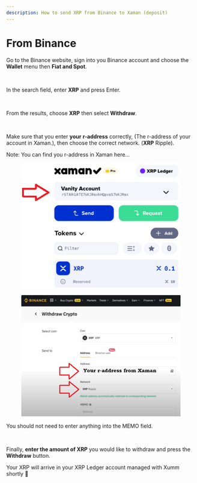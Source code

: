 ```yaml
---
description: How to send XRP from Binance to Xaman (deposit)
---
```


# From Binance

Go to the Binance website, sign into you Binance account and choose the **Wallet** menu then **Fiat and Spot**.

<figure><img src="../../.gitbook/assets/Binance -1.png" alt=""><figcaption></figcaption></figure>

In the search field, enter **XRP** and press Enter.

<figure><img src="../../.gitbook/assets/Binance -2 (1).png" alt=""><figcaption></figcaption></figure>

From the results, choose **XRP** then select **Withdraw**.

<figure><img src="../../.gitbook/assets/Binance -3.png" alt=""><figcaption></figcaption></figure>

Make sure that you enter **your** **r-address** correctly, (The r-address of your account in Xaman.), then choose the correct network. (**XRP** Ripple).

Note: You can find you r-address in Xaman here…

<figure><img src="../../.gitbook/assets/R-address in Xaman.png" alt=""><figcaption></figcaption></figure>



<figure><img src="../../.gitbook/assets/Binance -  Sending from - 3.png" alt=""><figcaption></figcaption></figure>

You should not need to enter anything into the MEMO field.

<figure><img src="../../.gitbook/assets/Binance -5.png" alt=""><figcaption></figcaption></figure>

Finally, **enter the amount of XRP** you would like to withdraw and press the **Withdraw** button.

Your XRP will arrive in your XRP Ledger account managed with Xumm shortly 🎉

